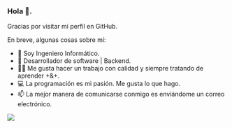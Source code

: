 ### Hola 👋. 

Gracias por visitar mi perfil en GitHub.

En breve, algunas cosas sobre mí:

- 🔭 Soy Ingeniero Informático.
- 🐍 Desarrollador de software | Backend. 
- 🕵️‍♀️ Me gusta hacer un trabajo con calidad y siempre tratando de aprender +&+.
- 💻 La programación es mi pasión. Me gusta lo que hago.
- 📫 La mejor manera de comunicarse conmigo es enviándome un correo electrónico.


![]([https://img.shields.io/github/stars/pandao/editor.md.svg](https://camo.githubusercontent.com/d9423384c2c06ac6a2004d5eb6e904990e08d303573b2284a28f1674717e2774/68747470733a2f2f632e74656e6f722e636f6d2f70306b7a374e4f7178546b41414141432f6b6169746f2d747970696e672e676966))
